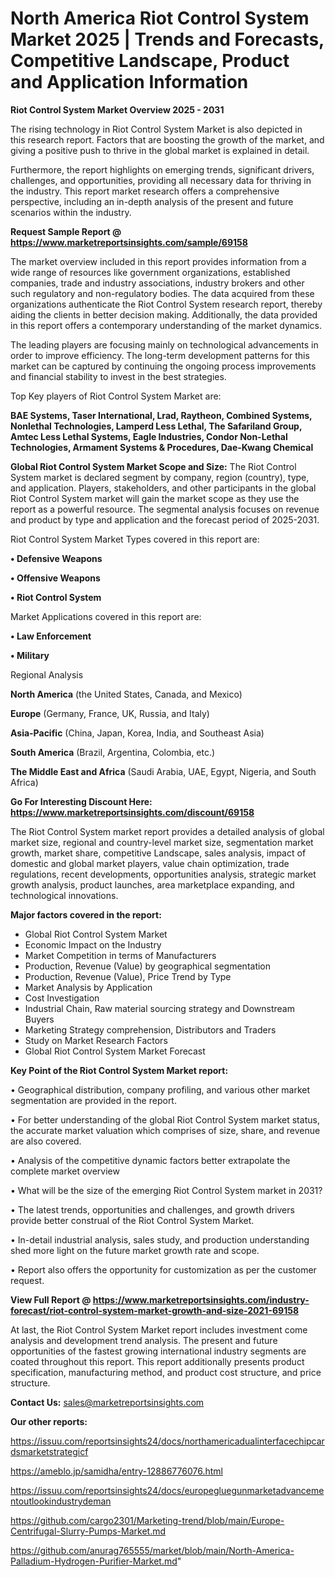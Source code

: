 # North America Riot Control System Market 2025 | Trends and Forecasts, Competitive Landscape, Product and Application Information

<Strong> Riot Control System Market Overview 2025 - 2031</strong>

The rising technology in Riot Control System Market is also depicted in this research report. Factors that are boosting the growth of the market, and giving a positive push to thrive in the global market is explained in detail.

Furthermore, the report highlights on emerging trends, significant drivers, challenges, and opportunities, providing all necessary data for thriving in the industry. This report market research offers a comprehensive perspective, including an in-depth analysis of the present and future scenarios within the industry.

<strong>Request Sample Report @ <a href=https://www.marketreportsinsights.com/sample/69158>https://www.marketreportsinsights.com/sample/69158</a></strong>

The market overview included in this report provides information from a wide range of resources like government organizations, established companies, trade and industry associations, industry brokers and other such regulatory and non-regulatory bodies. The data acquired from these organizations authenticate the Riot Control System research report, thereby aiding the clients in better decision making. Additionally, the data provided in this report offers a contemporary understanding of the market dynamics.

The leading players are focusing mainly on technological advancements in order to improve efficiency. The long-term development patterns for this market can be captured by continuing the ongoing process improvements and financial stability to invest in the best strategies.

Top Key players of Riot Control System Market are:

<strong>BAE Systems, Taser International, Lrad, Raytheon, Combined Systems, Nonlethal Technologies, Lamperd Less Lethal, The Safariland Group, Amtec Less Lethal Systems, Eagle Industries, Condor Non-Lethal Technologies, Armament Systems & Procedures, Dae-Kwang Chemical</strong>

<strong><b>Global Riot Control System Market Scope and Size:</b></strong>
The Riot Control System market is declared segment by company, region (country), type, and application. Players, stakeholders, and other participants in the global Riot Control System market will gain the market scope as they use the report as a powerful resource. The segmental analysis focuses on revenue and product by type and application and the forecast period of 2025-2031.

Riot Control System Market Types covered in this report are:

<strong>• Defensive Weapons

• Offensive Weapons

• Riot Control System</strong>

Market Applications covered in this report are:

<strong>• Law Enforcement

• Military</strong> 

Regional Analysis

<strong>North America</strong> (the United States, Canada, and Mexico)

<strong>Europe</strong> (Germany, France, UK, Russia, and Italy)

<strong>Asia-Pacific</strong> (China, Japan, Korea, India, and Southeast Asia)

<strong>South America</strong> (Brazil, Argentina, Colombia, etc.)

<strong>The Middle East and Africa</strong> (Saudi Arabia, UAE, Egypt, Nigeria, and South Africa)

<strong>Go For Interesting Discount Here: <a href=https://www.marketreportsinsights.com/discount/69158>https://www.marketreportsinsights.com/discount/69158</a></strong>

The Riot Control System market report provides a detailed analysis of global market size, regional and country-level market size, segmentation market growth, market share, competitive Landscape, sales analysis, impact of domestic and global market players, value chain optimization, trade regulations, recent developments, opportunities analysis, strategic market growth analysis, product launches, area marketplace expanding, and technological innovations.

<strong><b>Major factors covered in the report:</b></strong>
<ul>
  <li>Global Riot Control System Market </li>
  <li>Economic Impact on the Industry</li>
  <li>Market Competition in terms of Manufacturers</li>
  <li>Production, Revenue (Value) by geographical segmentation</li>
  <li>Production, Revenue (Value), Price Trend by Type</li>
  <li>Market Analysis by Application</li>
  <li>Cost Investigation</li>
  <li>Industrial Chain, Raw material sourcing strategy and Downstream Buyers</li>
  <li>Marketing Strategy comprehension, Distributors and Traders</li>
  <li>Study on Market Research Factors</li>
  <li>Global Riot Control System Market Forecast</li>
</ul>

<strong><b>Key Point of the Riot Control System Market report:</b></strong>

• Geographical distribution, company profiling, and various other market segmentation are provided in the report.

• For better understanding of the global Riot Control System market status, the accurate market valuation which comprises of size, share, and revenue are also covered.

• Analysis of the competitive dynamic factors better extrapolate the complete market overview

• What will be the size of the emerging Riot Control System market in 2031?

• The latest trends, opportunities and challenges, and growth drivers provide better construal of the Riot Control System Market.

• In-detail industrial analysis, sales study, and production understanding shed more light on the future market growth rate and scope.

• Report also offers the opportunity for customization as per the customer request.

<strong><b>View Full Report @ <a href=https://www.marketreportsinsights.com/industry-forecast/riot-control-system-market-growth-and-size-2021-69158>https://www.marketreportsinsights.com/industry-forecast/riot-control-system-market-growth-and-size-2021-69158</a></b></strong>


At last, the Riot Control System Market report includes investment come analysis and development trend analysis. The present and future opportunities of the fastest growing international industry segments are coated throughout this report. This report additionally presents product specification, manufacturing method, and product cost structure, and price structure.

<strong>Contact Us:</strong>
sales@marketreportsinsights.com

<strong>Our other reports:</strong>

<a href=https://issuu.com/reportsinsights24/docs/northamericadualinterfacechipcardsmarketstrategicf>https://issuu.com/reportsinsights24/docs/northamericadualinterfacechipcardsmarketstrategicf</a>

<a href=https://ameblo.jp/samidha/entry-12886776076.html>https://ameblo.jp/samidha/entry-12886776076.html</a>

<a href=https://issuu.com/reportsinsights24/docs/europegluegunmarketadvancementoutlookindustrydeman>https://issuu.com/reportsinsights24/docs/europegluegunmarketadvancementoutlookindustrydeman</a>

<a href=https://github.com/cargo2301/Marketing-trend/blob/main/Europe-Centrifugal-Slurry-Pumps-Market.md>https://github.com/cargo2301/Marketing-trend/blob/main/Europe-Centrifugal-Slurry-Pumps-Market.md</a>

<a href=https://github.com/anurag765555/market/blob/main/North-America-Palladium-Hydrogen-Purifier-Market.md>https://github.com/anurag765555/market/blob/main/North-America-Palladium-Hydrogen-Purifier-Market.md</a>"
